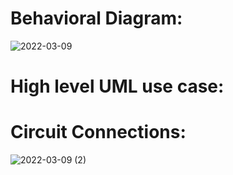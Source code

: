 # Behavioral Diagram:
![2022-03-09](https://user-images.githubusercontent.com/98897256/157368165-31ea2e3e-0a2a-4f73-af3b-0f44efad3bcc.png)


# High level UML use case:





# Circuit Connections:

![2022-03-09 (2)](https://user-images.githubusercontent.com/98897256/157369040-ef3ed5c7-bf8f-4ab1-ae32-e4b672e333c4.png)

